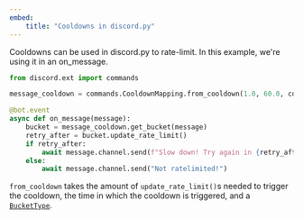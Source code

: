 ```yaml
---
embed:
    title: "Cooldowns in discord.py"
---
```

Cooldowns can be used in discord.py to rate-limit. In this example, we're using it in an on_message.

```python
from discord.ext import commands

message_cooldown = commands.CooldownMapping.from_cooldown(1.0, 60.0, commands.BucketType.user)

@bot.event
async def on_message(message):
    bucket = message_cooldown.get_bucket(message)
    retry_after = bucket.update_rate_limit()
    if retry_after:
        await message.channel.send(f"Slow down! Try again in {retry_after} seconds.")
    else:
        await message.channel.send("Not ratelimited!")
```

`from_cooldown` takes the amount of `update_rate_limit()`s needed to trigger the cooldown, the time in which the cooldown is triggered, and a [`BucketType`](https://discordpy.readthedocs.io/en/stable/ext/commands/api.html#discord.ext.commands.BucketType).
